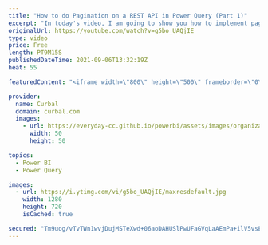 ```yaml
---
title: "How to do Pagination on a REST API in Power Query (Part 1)"
excerpt: "In today's video, I am going to show you how to implement pagination when the number of pages or records to be returned are known.   Chapters: 00:00 Intro 00:30 Not all APIs have the same structure 01:10 Get data from World Bank API 01:45 How pagination works on the API 02:30 Hardcode the number of pages"
originalUrl: https://youtube.com/watch?v=g5bo_UAQjIE
type: video
price: Free
length: PT9M15S
publishedDateTime: 2021-09-06T13:32:19Z
heat: 55

featuredContent: "<iframe width=\"800\" height=\"500\" frameborder=\"0\" src=\"https://www.youtube.com/embed/g5bo_UAQjIE\" allow=\"accelerometer; autoplay; encrypted-media; gyroscope; picture-in-picture\" allowfullscreen></iframe>"

provider:
  name: Curbal
  domain: curbal.com
  images:
    - url: https://everyday-cc.github.io/powerbi/assets/images/organizations/curbal.com-50x50.jpg
      width: 50
      height: 50

topics:
  - Power BI
  - Power Query

images:
  - url: https://i.ytimg.com/vi/g5bo_UAQjIE/maxresdefault.jpg
    width: 1280
    height: 720
    isCached: true

secured: "Tm9uog/vTvTWn1wvjDujMSTeXwd+06aoDAHUSlPwUFaGVqLaAEmPa+ilV5vsEQxD1cTL7bD9Lj9KVaTnzQevPROA0/a/4oTeWA+pH92fGnMb6WVKcHt3sNQhcUhL3aXfWrxdwRYa5EZGiSV+/c5gXZyL21tSUjH6deka6Dl0bLF0Ft+rPGxvJib1fu6yQ++7JuwUT3UHp3mZVR2iTpON50YoCAYO9C+Y2ia5vvuGhlJQS2puCvmJtvVXqksIOKW8IcqwBEmwFPSUUrrS7ognV/QR2xHcCUgMV0vDROeKVwVNXz1jB0KOYqg43cUG+e0PODf3CKp10feepeXt23FnkIKEN20P9wIqsJ6k14MusVZfMt34iB+ENLpOApUqAZmYLWgtlUVysXlKyVaV04Sf6HNnSIZO07ogllzePDWsQbM=;Tp1nfwS8IE8N41c8Zjo8Fg=="
---
```


